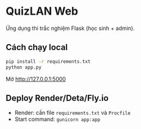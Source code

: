 # QuizLAN Web

Ứng dụng thi trắc nghiệm Flask (học sinh + admin).

## Cách chạy local
```bash
pip install -r requirements.txt
python app.py
```
Mở http://127.0.0.1:5000

## Deploy Render/Deta/Fly.io
- Render: cần file `requirements.txt` và `Procfile`
- Start command: `gunicorn app:app`
